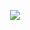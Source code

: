 <p align="center">
<img src="https://image.slidesharecdn.com/introductiontoasp-netwebapi-130506061937-phpapp01/95/introduction-to-aspnet-web-api-3-638.jpg"/>
</p>
